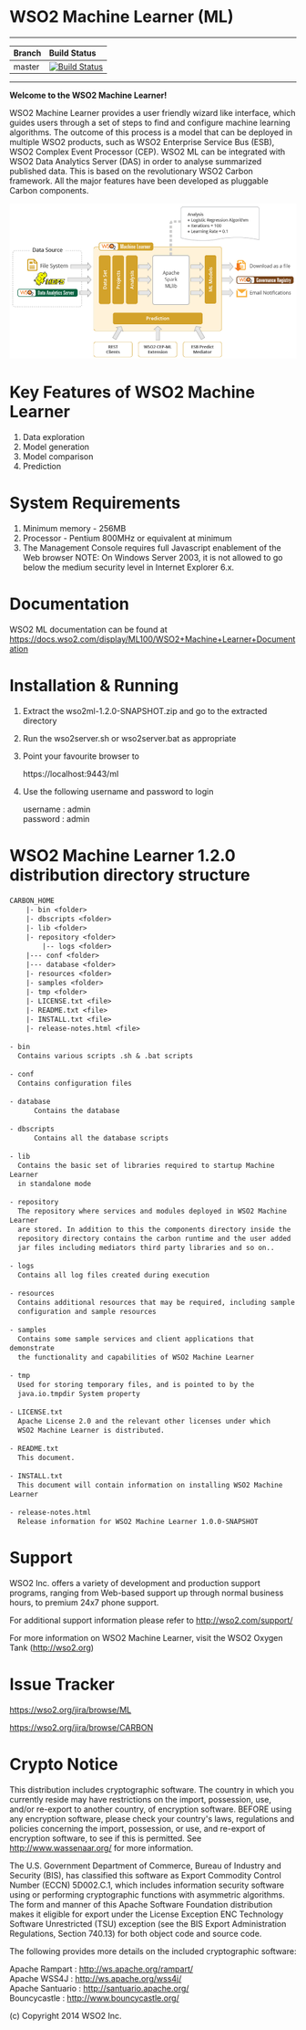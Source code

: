 <!--
  ~  Copyright (c) 2014, WSO2 Inc. (http://wso2.com) All Rights Reserved.
  ~
  ~  WSO2 Inc. licenses this file to you under the Apache License,
  ~  Version 2.0 (the "License"); you may not use this file except
  ~  in compliance with the License.
  ~  You may obtain a copy of the License at
  ~
  ~    http://www.apache.org/licenses/LICENSE-2.0
  ~
  ~  Unless required by applicable law or agreed to in writing,
  ~  software distributed under the License is distributed on an
  ~  "AS IS" BASIS, WITHOUT WARRANTIES OR CONDITIONS OF ANY
  ~  KIND, either express or implied.  See the License for the
  ~  specific language governing permissions and limitations
  ~  under the License.
  -->

WSO2 Machine Learner (ML)
================================================================================

---

|  Branch | Build Status |
| :------------ |:-------------
| master      | [![Build Status](https://wso2.org/jenkins/job/product-ml/badge/icon)](https://wso2.org/jenkins/job/product-ml) |


---

**Welcome to the WSO2 Machine Learner!**

WSO2 Machine Learner provides a user friendly wizard like interface, which guides users through
a set of steps to find and configure machine learning algorithms. The outcome of this process is a
model that can be deployed in multiple WSO2 products, such as WSO2 Enterprise Service Bus (ESB),
WSO2 Complex Event Processor (CEP). WSO2 ML can be integrated with WSO2 Data Analytics Server (DAS) in order to analyse summarized published data.
This is based on the revolutionary WSO2 Carbon framework.
All the major features have been developed as pluggable Carbon
components.

![alt tag](docs/resources/images/ml-overview.png)

Key Features of WSO2 Machine Learner
====================================

1. Data exploration
2. Model generation
3. Model comparison
4. Prediction

System Requirements
===================

1. Minimum memory - 256MB
2. Processor      - Pentium 800MHz or equivalent at minimum
3. The Management Console requires full Javascript enablement of the
   Web browser
   NOTE:
     On Windows Server 2003, it is not allowed to go below the medium
     security level in Internet Explorer 6.x.

Documentation
=============

WSO2 ML documentation can be found at https://docs.wso2.com/display/ML100/WSO2+Machine+Learner+Documentation

Installation & Running
==================================

1. Extract the wso2ml-1.2.0-SNAPSHOT.zip and go to the extracted directory
2. Run the wso2server.sh or wso2server.bat as appropriate
3. Point your favourite browser to

    https://localhost:9443/ml

4. Use the following username and password to login

    username : admin  
    password : admin


WSO2 Machine Learner 1.2.0 distribution directory structure
===========================================================

	CARBON_HOME
		|- bin <folder>
		|- dbscripts <folder>
		|- lib <folder>
		|- repository <folder>
			|-- logs <folder>
		|--- conf <folder>
		|--- database <folder>
		|- resources <folder>
		|- samples <folder>
		|- tmp <folder>
		|- LICENSE.txt <file>
		|- README.txt <file>
		|- INSTALL.txt <file>		
		|- release-notes.html <file>

    - bin
	  Contains various scripts .sh & .bat scripts

    - conf
	  Contains configuration files

    - database
          Contains the database

    - dbscripts
          Contains all the database scripts

    - lib
	  Contains the basic set of libraries required to startup Machine Learner
	  in standalone mode

	- repository
	  The repository where services and modules deployed in WSO2 Machine Learner
	  are stored. In addition to this the components directory inside the
	  repository directory contains the carbon runtime and the user added
	  jar files including mediators third party libraries and so on..

	- logs
	  Contains all log files created during execution

	- resources
	  Contains additional resources that may be required, including sample
	  configuration and sample resources

	- samples
	  Contains some sample services and client applications that demonstrate
	  the functionality and capabilities of WSO2 Machine Learner

	- tmp
	  Used for storing temporary files, and is pointed to by the
	  java.io.tmpdir System property

	- LICENSE.txt
	  Apache License 2.0 and the relevant other licenses under which
	  WSO2 Machine Learner is distributed.

	- README.txt
	  This document.

    - INSTALL.txt
      This document will contain information on installing WSO2 Machine Learner

	- release-notes.html
	  Release information for WSO2 Machine Learner 1.0.0-SNAPSHOT

Support
=======

WSO2 Inc. offers a variety of development and production support
programs, ranging from Web-based support up through normal business
hours, to premium 24x7 phone support.

For additional support information please refer to http://wso2.com/support/

For more information on WSO2 Machine Learner, visit the WSO2 Oxygen Tank (http://wso2.org)


Issue Tracker
=============

  https://wso2.org/jira/browse/ML
  
  https://wso2.org/jira/browse/CARBON

Crypto Notice
=============

   This distribution includes cryptographic software.  The country in
   which you currently reside may have restrictions on the import,
   possession, use, and/or re-export to another country, of
   encryption software.  BEFORE using any encryption software, please
   check your country's laws, regulations and policies concerning the
   import, possession, or use, and re-export of encryption software, to
   see if this is permitted.  See <http://www.wassenaar.org/> for more
   information.

   The U.S. Government Department of Commerce, Bureau of Industry and
   Security (BIS), has classified this software as Export Commodity
   Control Number (ECCN) 5D002.C.1, which includes information security
   software using or performing cryptographic functions with asymmetric
   algorithms.  The form and manner of this Apache Software Foundation
   distribution makes it eligible for export under the License Exception
   ENC Technology Software Unrestricted (TSU) exception (see the BIS
   Export Administration Regulations, Section 740.13) for both object
   code and source code.

   The following provides more details on the included cryptographic
   software:

   Apache Rampart   : http://ws.apache.org/rampart/  
   Apache WSS4J     : http://ws.apache.org/wss4j/  
   Apache Santuario : http://santuario.apache.org/  
   Bouncycastle     : http://www.bouncycastle.org/  
   
(c) Copyright 2014 WSO2 Inc.

